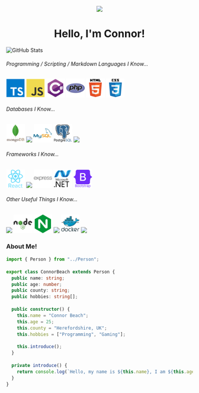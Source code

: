 <p align="center">
  <img src="https://b1nzee.dev/static/media/cbeachx.bc516d73551852bd20a2.png" />
</p>

<h1 align="center">Hello, I'm Connor!</h1>

![GitHub Stats](https://github-readme-stats.vercel.app/api?username=b1nzeex&show_icons=true)

###### Programming / Scripting / Markdown Languages I Know...
<p float="left">
  <img src="https://raw.githubusercontent.com/devicons/devicon/master/icons/typescript/typescript-original.svg" width="50px" />
  <img src="https://raw.githubusercontent.com/devicons/devicon/master/icons/javascript/javascript-original.svg" width="50px" />
  <img src="https://raw.githubusercontent.com/devicons/devicon/master/icons/csharp/csharp-original.svg" width="50px" />
  <img src="https://raw.githubusercontent.com/devicons/devicon/master/icons/php/php-original.svg" width="50px" />
  <img src="https://raw.githubusercontent.com/devicons/devicon/master/icons/html5/html5-original-wordmark.svg" width="50px" />
  <img src="https://raw.githubusercontent.com/devicons/devicon/master/icons/css3/css3-original-wordmark.svg" width="50px" />
</p>

###### Databases I Know...
<p float="left">
  <img src="https://raw.githubusercontent.com/devicons/devicon/master/icons/mongodb/mongodb-original-wordmark.svg" width="50px" />
  <img src="https://www.svgrepo.com/show/303229/microsoft-sql-server-logo.svg" width="50px" />
  <img src="https://raw.githubusercontent.com/devicons/devicon/master/icons/mysql/mysql-original-wordmark.svg" width="50px" />
  <img src="https://raw.githubusercontent.com/devicons/devicon/master/icons/postgresql/postgresql-original-wordmark.svg" width="50px" />
  <img src="https://www.vectorlogo.zone/logos/sqlite/sqlite-icon.svg" width="50px" />
</p>

###### Frameworks I Know...
<p float="left">
  <img src="https://raw.githubusercontent.com/devicons/devicon/master/icons/react/react-original-wordmark.svg" width="50px" />
  <img src="https://cdn.worldvectorlogo.com/logos/nextjs-2.svg" width="50px" />
  <img src="https://raw.githubusercontent.com/devicons/devicon/master/icons/express/express-original-wordmark.svg" width="50px" />
  <img src="https://raw.githubusercontent.com/devicons/devicon/master/icons/dot-net/dot-net-original-wordmark.svg" width="50px" />
  <img src="https://raw.githubusercontent.com/devicons/devicon/master/icons/bootstrap/bootstrap-plain-wordmark.svg" width="50px" />
</p>

###### Other Useful Things I Know...
<p float="left">
  <img src="https://www.vectorlogo.zone/logos/getpostman/getpostman-icon.svg" width="50px" />
  <img src="https://raw.githubusercontent.com/devicons/devicon/master/icons/nodejs/nodejs-original-wordmark.svg" width="50px" />
  <img src="https://raw.githubusercontent.com/devicons/devicon/master/icons/nginx/nginx-original.svg" width="50px" />
  <img src="https://www.vectorlogo.zone/logos/git-scm/git-scm-icon.svg" width="50px" />
  <img src="https://raw.githubusercontent.com/devicons/devicon/master/icons/docker/docker-original-wordmark.svg" width="50px" />
  <img src="https://i.imgur.com/3HOIP2w.png" width="50px" />
</p>

### About Me!

```ts
import { Person } from "../Person";

export class ConnorBeach extends Person {
  public name: string;
  public age: number;
  public county: string;
  public hobbies: string[];

  public constructor() {
    this.name = "Connor Beach";
    this.age = 25;
    this.county = "Herefordshire, UK";
    this.hobbies = ["Programming", "Gaming"];
    
    this.introduce();
  }
  
  private introduce() {
    return console.log(`Hello, my name is ${this.name}, I am ${this.age} years old and live in ${this.county}. My hobbies are ${this.hobbies.join(", ")}!`);
  }
}
```
